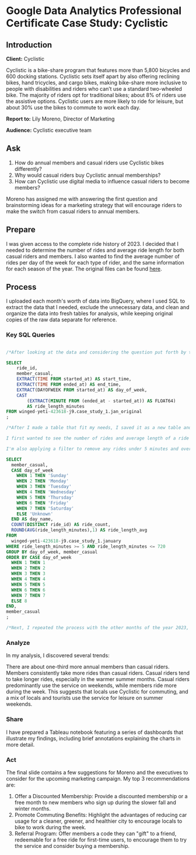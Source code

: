 # Google Data Analytics Professional Certificate Case Study: Cyclistic

## Introduction
**Client:** Cyclistic

Cyclistic is a bike-share program that features more than 5,800 bicycles and 600 docking stations. Cyclistic sets itself apart by also offering reclining bikes, hand tricycles, and cargo bikes, making bike-share more inclusive to people with disabilities and riders who can’t use a standard two-wheeled bike. The majority of riders opt for traditional bikes; about 8% of riders use the assistive options. Cyclistic users are more likely to ride for leisure, but about 30% use the bikes to commute to work each day.

**Report to:** Lily Moreno, Director of Marketing

**Audience:** Cyclistic executive team

## Ask
1. How do annual members and casual riders use Cyclistic bikes differently?
2. Why would casual riders buy Cyclistic annual memberships?
3. How can Cyclistic use digital media to influence casual riders to become members?

Moreno has assigned me with answering the first question and brainstorming ideas for a marketing strategy that will encourage riders to make the switch from casual riders to annual members.

## Prepare
I was given access to the complete ride history of 2023. I decided that I needed to determine the number of rides and average ride length for both casual riders and members. I also wanted to find the average number of rides per day of the week for each type of rider, and the same information for each season of the year. The original files can be found [here](https://divvy-tripdata.s3.amazonaws.com/index.html).

## Process
I uploaded each month's worth of data into BigQuery, where I used SQL to extract the data that I needed, exclude the unnecessary data, and clean and organize the data into fresh tables for analysis, while keeping original copies of the raw data separate for reference.

### Key SQL Queries

```sql

/*After looking at the data and considering the question put forth by the prompt, I decided that not all columns provided where relevant to my analysis, so I chose to look only at the ones that I thought would be most helpful, and created a couple more of my own, including time extraction, day of week, and ride length. I worked with one month at a time before combining them into a new, clean table*/

SELECT
    ride_id,
    member_casual,
    EXTRACT(TIME FROM started_at) AS start_time,
    EXTRACT(TIME FROM ended_at) AS end_time,
    EXTRACT(DAYOFWEEK FROM started_at) AS day_of_week,
    CAST
        (EXTRACT(MINUTE FROM (ended_at - started_at)) AS FLOAT64)
        AS ride_length_minutes
FROM winged-yeti-423618-j9.case_study_1.jan_original
;

/*After I made a table that fit my needs, I saved it as a new table and ran my further queries from there, preserving the orginal data.

I first wanted to see the number of rides and average length of a ride on a given weekday in January, based on member type. I used count-distinct to eliminate any duplicate rows. I also wanted the see the days of the week as actual names, instead of numbers.

I'm also applying a filter to remove any rides under 5 minutes and over 12 hours, as I believe those very short or very long rides are outliers that will skew my results.*/

SELECT
  member_casual,
  CASE day_of_week
    WHEN 1 THEN 'Sunday'
    WHEN 2 THEN 'Monday'
    WHEN 3 THEN 'Tuesday'
    WHEN 4 THEN 'Wednesday'
    WHEN 5 THEN 'Thursday'
    WHEN 6 THEN 'Friday'
    WHEN 7 THEN 'Saturday'
    ELSE 'Unknown'
  END AS day_name,
  COUNT(DISTINCT ride_id) AS ride_count,
  ROUND(AVG(ride_length_minutes),1) AS ride_length_avg
FROM
  winged-yeti-423618-j9.case_study_1.january
WHERE ride_length_minutes >= 5 AND ride_length_minutes <= 720
GROUP BY day_of_week, member_casual
ORDER BY CASE day_of_week
  WHEN 1 THEN 1
  WHEN 2 THEN 2
  WHEN 3 THEN 3
  WHEN 4 THEN 4
  WHEN 5 THEN 5
  WHEN 6 THEN 6
  WHEN 7 THEN 7
  ELSE 8
END,
member_casual
;

/*Next, I repeated the process with the other months of the year 2023, and perfomed a UNION with each of the 12 tables to create one for the whole year.*/
```
### Analyze
In my analysis, I discovered several trends:

There are about one-third more annual members than casual riders.
Members consistently take more rides than casual riders.
Casual riders tend to take longer rides, especially in the warmer summer months.
Casual riders predominantly use the service on weekends, while members ride more during the week.
This suggests that locals use Cyclistic for commuting, and a mix of locals and tourists use the service for leisure on summer weekends.

### Share
I have prepared a Tableau notebook featuring a series of dashboards that illustrate my findings, including brief annotations explaining the charts in more detail.

### Act
The final slide contains a few suggestions for Moreno and the executives to consider for the upcoming marketing campaign. My top 3 recommendations are:

1. Offer a Discounted Membership: Provide a discounted membership or a free month to new members who sign up during the slower fall and winter months.
2. Promote Commuting Benefits: Highlight the advantages of reducing car usage for a cleaner, greener, and healthier city to encourage locals to bike to work during the week.
3. Referral Program: Offer members a code they can "gift" to a friend, redeemable for a free ride for first-time users, to encourage them to try the service and consider buying a membership.
